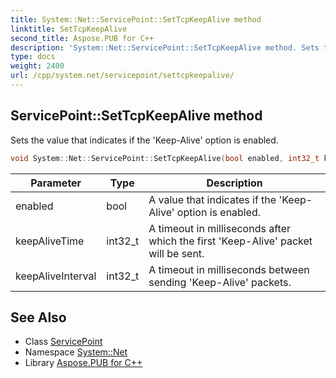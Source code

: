 ```yaml
---
title: System::Net::ServicePoint::SetTcpKeepAlive method
linktitle: SetTcpKeepAlive
second_title: Aspose.PUB for C++
description: 'System::Net::ServicePoint::SetTcpKeepAlive method. Sets the value that indicates if the ''Keep-Alive'' option is enabled in C++.'
type: docs
weight: 2400
url: /cpp/system.net/servicepoint/settcpkeepalive/
---
```

## ServicePoint::SetTcpKeepAlive method


Sets the value that indicates if the 'Keep-Alive' option is enabled.

```cpp
void System::Net::ServicePoint::SetTcpKeepAlive(bool enabled, int32_t keepAliveTime, int32_t keepAliveInterval)
```


| Parameter | Type | Description |
| --- | --- | --- |
| enabled | bool | A value that indicates if the 'Keep-Alive' option is enabled. |
| keepAliveTime | int32_t | A timeout in milliseconds after which the first 'Keep-Alive' packet will be sent. |
| keepAliveInterval | int32_t | A timeout in milliseconds between sending 'Keep-Alive' packets. |

## See Also

* Class [ServicePoint](../)
* Namespace [System::Net](../../)
* Library [Aspose.PUB for C++](../../../)
